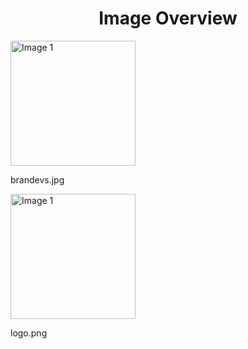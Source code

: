 <h1 style ="text-align: center;"> Image Overview </h1>
<div>
<div>
<img src="https://media.evkx.net/multimedia/models/zeekr/brandevs_xst.jpg" alt="Image 1" style="width: 200px;">
<p>brandevs.jpg</p>
</div>
<div>
<img src="https://media.evkx.net/multimedia/models/zeekr/logo_xst.png" alt="Image 1" style="width: 200px;">
<p>logo.png</p>
</div>
</div>
